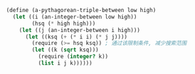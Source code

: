 <!--
 * @Author: Kaiser
 * @Date: 2020-11-24 08:18:09
 * @Last Modified by: Kaiser
 * @Last Modified time: 2020-11-24 08:19:01
 * @Description: 
-->

```scheme
       (define (a-pythagorean-triple-between low high)
         (let ((i (an-integer-between low high))
               (hsq (* high high)))
           (let ((j (an-integer-between i high)))
             (let ((ksq (+ (* i i) (* j j))))
               (require (>= hsq ksq)) ; 通过该限制条件, 减少搜索范围
               (let ((k (sqrt ksq)))
                 (require (integer? k))
                 (list i j k))))))

```
